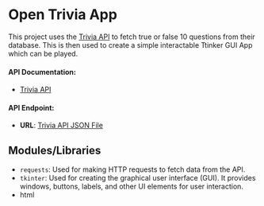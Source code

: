 # Open Trivia App

This project uses the [Trivia API](https://opentdb.com/api_config.php) to fetch true or false 10 questions from their database. This is then used to create a simple interactable Ttinker GUI App which can be played.

#### API Documentation:
- [Trivia API](https://opentdb.com/api_config.php)

#### API Endpoint:
- **URL**: [Trivia API JSON File](https://opentdb.com/api.php?amount=10&type=boolean)

## Modules/Libraries

- `requests`: Used for making HTTP requests to fetch data from the API.
- `tkinter`: Used for creating the graphical user interface (GUI). It provides windows, buttons, labels, and other UI elements for user interaction.
- html